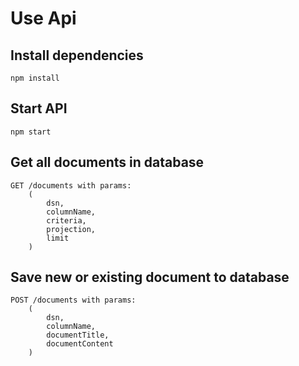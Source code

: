 # Use Api

## Install dependencies
    
    npm install 

## Start API

    npm start

## Get all documents in database
    
    GET /documents with params:
        (
            dsn,
            columnName,
            criteria,
            projection,
            limit
        )

## Save new or existing document to database

    POST /documents with params: 
        (
            dsn,
            columnName,
            documentTitle,
            documentContent
        )




